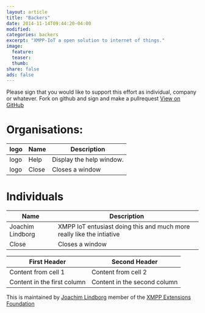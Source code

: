 ```yaml
---
layout: article
title: "Backers"
date: 2014-11-14T09:44:20-04:00
modified:
categories: backers
excerpt: "XMPP-IoT a open solution to internet of things."
image:
  feature:
  teaser:
  thumb:
share: false
ads: false
---
```


Please sign that you would like to support this effort as individual, company or whatever. Fork on github and sign and make a pullrequest
 <a href="https://github.com/xmpp-iot/xmpp-iot.github.io/blob/master/backers/index.md" class="btn">View on GitHub</a>

# Organisations:
logo| Name | Description          
 -------------| ------------- | ----------- 
logo| Help      | Display the help window.
logo| Close     | Closes a window     

# Individuals
 Name | Description          
 ------------- | ----------- 
 Joachim Lindborg      |XMPP IoT entusiast doing this and much more really like the intiative
 Close     | Closes a window     


First Header | Second Header
------------ | -------------
Content from cell 1 | Content from cell 2
Content in the first column | Content in the second column

This is maintained by [Joachim Lindborg](http://lsys.se/)  member of the  [XMPP Extensions Foundation](http://xmpp.org/about-xmpp/xsf/xsf-member-list/)
